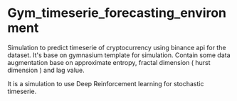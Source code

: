 # Gym_timeserie_forecasting_environment  
  
Simulation to predict timeserie of cryptocurrency using binance api for the dataset. It's base on gymnasium template for simulation.
Contain some data augmentation base on approximate entropy, fractal dimension ( hurst dimension ) and lag value.  
  
It is a simulation to use Deep Reinforcement learning for stochastic timeserie.
